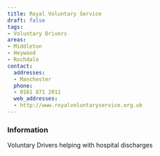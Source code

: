 ```yaml
---
title: Royal Voluntary Service
draft: false
tags:
- Voluntary Drivers
areas:
- Middleton
- Heywood
- Rochdale
contact:
  addresses:
  - Manchester
  phone:
  - 0161 871 2011
  web_addresses:
  - http://www.royalvoluntaryservice.org.uk
---
```


### Information
Voluntary Drivers helping with hospital discharges